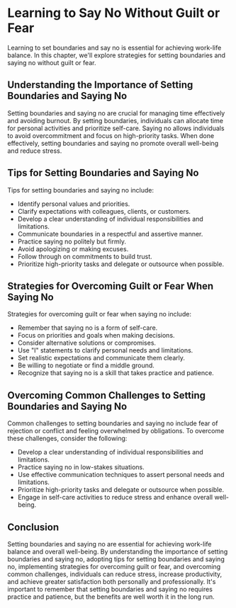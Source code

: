 Learning to Say No Without Guilt or Fear
=====================================================================================

Learning to set boundaries and say no is essential for achieving work-life balance. In this chapter, we'll explore strategies for setting boundaries and saying no without guilt or fear.

Understanding the Importance of Setting Boundaries and Saying No
----------------------------------------------------------------

Setting boundaries and saying no are crucial for managing time effectively and avoiding burnout. By setting boundaries, individuals can allocate time for personal activities and prioritize self-care. Saying no allows individuals to avoid overcommitment and focus on high-priority tasks. When done effectively, setting boundaries and saying no promote overall well-being and reduce stress.

Tips for Setting Boundaries and Saying No
-----------------------------------------

Tips for setting boundaries and saying no include:

* Identify personal values and priorities.
* Clarify expectations with colleagues, clients, or customers.
* Develop a clear understanding of individual responsibilities and limitations.
* Communicate boundaries in a respectful and assertive manner.
* Practice saying no politely but firmly.
* Avoid apologizing or making excuses.
* Follow through on commitments to build trust.
* Prioritize high-priority tasks and delegate or outsource when possible.

Strategies for Overcoming Guilt or Fear When Saying No
------------------------------------------------------

Strategies for overcoming guilt or fear when saying no include:

* Remember that saying no is a form of self-care.
* Focus on priorities and goals when making decisions.
* Consider alternative solutions or compromises.
* Use "I" statements to clarify personal needs and limitations.
* Set realistic expectations and communicate them clearly.
* Be willing to negotiate or find a middle ground.
* Recognize that saying no is a skill that takes practice and patience.

Overcoming Common Challenges to Setting Boundaries and Saying No
----------------------------------------------------------------

Common challenges to setting boundaries and saying no include fear of rejection or conflict and feeling overwhelmed by obligations. To overcome these challenges, consider the following:

* Develop a clear understanding of individual responsibilities and limitations.
* Practice saying no in low-stakes situations.
* Use effective communication techniques to assert personal needs and limitations.
* Prioritize high-priority tasks and delegate or outsource when possible.
* Engage in self-care activities to reduce stress and enhance overall well-being.

Conclusion
----------

Setting boundaries and saying no are essential for achieving work-life balance and overall well-being. By understanding the importance of setting boundaries and saying no, adopting tips for setting boundaries and saying no, implementing strategies for overcoming guilt or fear, and overcoming common challenges, individuals can reduce stress, increase productivity, and achieve greater satisfaction both personally and professionally. It's important to remember that setting boundaries and saying no requires practice and patience, but the benefits are well worth it in the long run.
